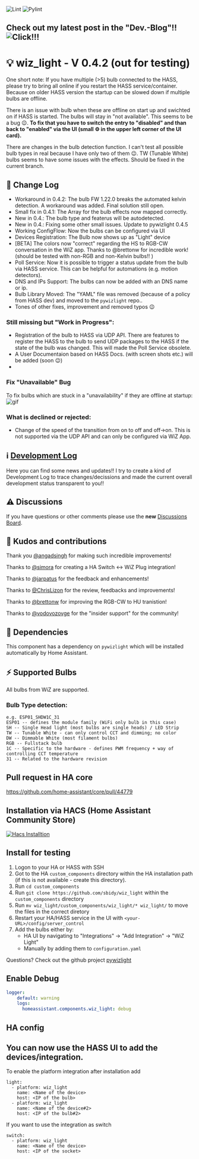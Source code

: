![Lint](https://github.com/sbidy/wiz_light/workflows/Lint/badge.svg) ![Pylint](https://github.com/sbidy/wiz_light/workflows/Pylint/badge.svg)

## Check out my latest post in the "Dev.-Blog"!! ![Click!!!](https://github.com/sbidy/wiz_light/discussions/78#discussioncomment-406814)

# :bulb: wiz_light - V 0.4.2 (out for testing)

One short note: If you have multiple (>5) bulb connected to the HASS, please try to bring all online if you restart the HASS service/container.
Because on older HASS version the startup can be slowed down if multiple bulbs are offline.

There is an issue with bulb when these are offline on start up and swichted on if HASS is started. The bulbs will stay in "not available". This seems to be a bug :wink:. **To fix that you have to switch the entry to "disabled" and than back to "enabled" via the UI (small :gear: in the upper left corner of the UI card).**

There are changes in the bulb detection function. I can't test all possible bulb types in real because I have only two of them :wink:.
TW (Tunable White) bulbs seems to have some issues with the effects. Should be fixed in the current branch.

## :muscle: Change Log
- Workaround in 0.4.2: The bulb FW 1.22.0 breaks the automated kelvin detection. A workaround was added. Final solution still open.
- Small fix in 0.4.1: The Array for the bulb effects now mapped correctly.
- New in 0.4.: The bulb type and featerus will be autodetected.
- New in 0.4.: Fixing some other small issues. Update to pywizlight 0.4.5
- Working ConfigFlow: Now the bulbs can be configured via UI
- Devices Registration: The Bulb now shows up as "Light" device
- [BETA] The colors now "correct" regarding the HS to RGB-CW conversation in the WiZ app. Thanks to @brettonw for incredible work!(should be tested with non-RGB and non-Kelvin bulbs!! )
- Poll Service: Now it is possible to trigger a status update from the bulb via HASS service. This can be helpful for automations (e.g. motion detectors).
- DNS and IPs Support: The bulbs can now be added with an DNS name or ip.
- Bulb Library Moved: The "YAML" file was removed (because of a policy from HASS dev) and moved to the `pywizlight` repo..
- Tones of other fixes, improvement and removed typos :wink:

### Still missing but "Work in Progress":
- Registration of the bulb to HASS via UDP API. There are features to register the HASS to the bulb to send UDP packages to the HASS if the state of the bulb was changed. This will made the Poll Service obsolete.
- A User Documentaion based on HASS Docs. (with screen shots etc.) will be added (soon :wink:)
- 
### Fix "Unavailable" Bug

To fix bulbs which are stuck in a "unavailability" if they are offline at startup:
![gif](https://github.com/sbidy/wiz_light/blob/master/Fix_na_bug.gif)

### What is declined or rejected:

- Change of the speed of the transition from on to off and off->on. This is not supported via the UDP API and can only be configured via WiZ App.

## :information_source: [Development Log](https://github.com/sbidy/wiz_light/discussions/78)

Here you can find some news and updates!!
I try to create a kind of Development Log to trace changes/decissions and made the current overall development status transparent to you!!

## :warning: Discussions

If you have questions or other comments please use the **new** [Discussions Board](https://github.com/sbidy/wiz_light/discussions).

## :blue_heart: Kudos and contributions

Thank you [@angadsingh](https://github.com/angadsingh) for making such incredible improvements!

Thanks to [@simora](https://github.com/simora) for creating a HA Switch <-> WiZ Plug integration!

Thanks to [@jarpatus](https://github.com/jarpatus) for the feedback and enhancements!

Thanks to [@ChrisLizon](https://github.com/ChrisLizon) for the review, feedbacks and improvements!

Thanks to [@brettonw](https://github.com/brettonw) for improving the RGB-CW to HU tranistion!

Thanks to [@vodovozovge](https://github.com/vodovozovge) for the "insider support" for the community!

## :flight_departure: Dependencies

This component has a dependency on `pywizlight` which will be installed automatically by Home Assistant.

## :zap: Supported Bulbs

All bulbs from WiZ are supported.

### Bulb Type detection:
```
e.g. ESP01_SHDW1C_31
ESP01 -- defines the module family (WiFi only bulb in this case)
SH -- Single Head light (most bulbs are single heads) / LED Strip
TW -- Tunable White - can only control CCT and dimming; no color
DW -- Dimmable White (most filament bulbs)
RGB -- Fullstack bulb
1C -- Specific to the hardware - defines PWM frequency + way of controlling CCT temperature
31 -- Related to the hardware revision
```


## Pull request in HA core

https://github.com/home-assistant/core/pull/44779

## Installation via HACS (Home Assistant Community Store)
[![Hacs Installtion](http://img.youtube.com/vi/_LTA07ENpBE/0.jpg)](http://www.youtube.com/watch?v=_LTA07ENpBE "Wiz Lightbulbs and Home Assistant walkthrough - 2021 Phillips Hue Killer?")

## Install for testing

1. Logon to your HA or HASS with SSH
2. Got to the HA `custom_components` directory within the HA installation path (if this is not available - create this directory).
3. Run `cd custom_components`
4. Run `git clone https://github.com/sbidy/wiz_light` within the `custom_components` directory
5. Run `mv wiz_light/custom_components/wiz_light/* wiz_light/` to move the files in the correct diretory
6. Restart your HA/HASS service in the UI with `<your-URL>/config/server_control`
7. Add the bulbs either by:
   - HA UI by navigating to "Integrations" -> "Add Integration" -> "WiZ Light"
   - Manually by adding them to `configuration.yaml`

Questions? Check out the github project [pywizlight](https://github.com/sbidy/pywizlight)

## Enable Debug
```YAML
logger:
    default: warning
    logs:
      homeassistant.components.wiz_light: debug
```

## HA config

## You can now use the HASS UI to add the devices/integration.

To enable the platform integration after installation add

```
light:
  - platform: wiz_light
    name: <Name of the device>
    host: <IP of the bulb>
  - platform: wiz_light
    name: <Name of the device#2>
    host: <IP of the bulb#2>
```

If you want to use the integration as switch

```
switch:
  - platform: wiz_light
    name: <Name of the device>
    host: <IP of the socket>
```

